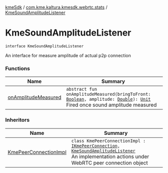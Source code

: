 [kmeSdk](../../index.md) / [com.kme.kaltura.kmesdk.webrtc.stats](../index.md) / [KmeSoundAmplitudeListener](./index.md)

# KmeSoundAmplitudeListener

`interface KmeSoundAmplitudeListener`

An interface for measure amplitude of actual p2p connection

### Functions

| Name | Summary |
|---|---|
| [onAmplitudeMeasured](on-amplitude-measured.md) | `abstract fun onAmplitudeMeasured(bringToFront: `[`Boolean`](https://kotlinlang.org/api/latest/jvm/stdlib/kotlin/-boolean/index.html)`, amplitude: `[`Double`](https://kotlinlang.org/api/latest/jvm/stdlib/kotlin/-double/index.html)`): `[`Unit`](https://kotlinlang.org/api/latest/jvm/stdlib/kotlin/-unit/index.html)<br>Fired once sound amplitude measured |

### Inheritors

| Name | Summary |
|---|---|
| [KmePeerConnectionImpl](../../com.kme.kaltura.kmesdk.webrtc.peerconnection.impl/-kme-peer-connection-impl/index.md) | `class KmePeerConnectionImpl : `[`IKmePeerConnection`](../../com.kme.kaltura.kmesdk.webrtc.peerconnection/-i-kme-peer-connection/index.md)`, `[`KmeSoundAmplitudeListener`](./index.md)<br>An implementation actions under WebRTC peer connection object |
